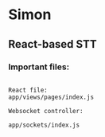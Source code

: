 # Simon

## React-based STT

### Important files:

```

React file:
app/views/pages/index.js

Websocket controller:

app/sockets/index.js
```
